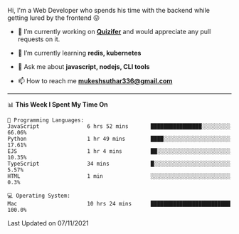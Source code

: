 Hi, I'm a Web Developer who spends his time with the backend while getting lured by the frontend 😜

- 🔭 I’m currently working on **[Quizifer](https://github.com/SutharMukesh/Quizifer/)** and would appreciate any pull requests on it.

- 🌱 I’m currently learning **redis, kubernetes**

- 💬 Ask me about **javascript, nodejs, CLI tools**

- 📫 How to reach me **mukeshsuthar336@gmail.com**

---
<!--START_SECTION:waka-->
📊 **This Week I Spent My Time On** 

```text
💬 Programming Languages: 
JavaScript               6 hrs 52 mins       ████████████████░░░░░░░░░   66.06% 
Python                   1 hr 49 mins        ████░░░░░░░░░░░░░░░░░░░░░   17.61% 
EJS                      1 hr 4 mins         ██░░░░░░░░░░░░░░░░░░░░░░░   10.35% 
TypeScript               34 mins             █░░░░░░░░░░░░░░░░░░░░░░░░   5.57% 
HTML                     1 min               ░░░░░░░░░░░░░░░░░░░░░░░░░   0.3%

💻 Operating System: 
Mac                      10 hrs 24 mins      █████████████████████████   100.0%

```


 Last Updated on 07/11/2021
<!--END_SECTION:waka-->
